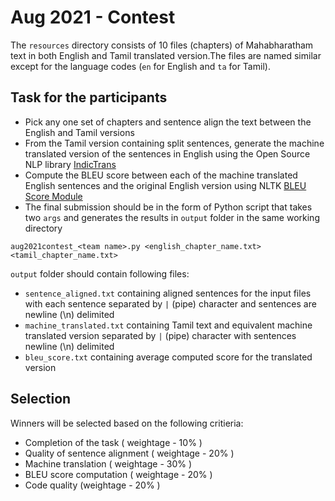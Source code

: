 # Aug 2021 - Contest 

The `resources` directory consists of 10 files (chapters) of Mahabharatham text in both English and Tamil translated version.The files are named similar except for the language codes (`en` for English and `ta` for Tamil).

## Task for the participants

* Pick any one set of chapters and sentence align the text between the English and Tamil versions
* From the Tamil version containing split sentences, generate the machine translated version of the sentences in English using the Open Source NLP library [IndicTrans](https://github.com/AI4Bharat/indicTrans) 
* Compute the BLEU score between each of the machine translated English sentences and the original English version using NLTK [BLEU Score Module](https://www.nltk.org/api/nltk.translate.html#module-nltk.translate.bleu_score)
* The final submission should be in the form of Python script that takes two `args` and generates the results in `output` folder in the same working directory

```
aug2021contest_<team name>.py <english_chapter_name.txt> <tamil_chapter_name.txt> 

```
`output` folder should contain following files:
* `sentence_aligned.txt` containing aligned sentences for the input files with each sentence separated by `|` (pipe) character and sentences are newline (\n) delimited 
* `machine_translated.txt` containing Tamil text and equivalent machine translated version separated by `|` (pipe) character with sentences newline (\n) delimited 
* `bleu_score.txt` containing average computed score for the translated version


## Selection

Winners will be selected based on the following critieria:
* Completion of the task ( weightage - 10% )
* Quality of sentence alignment ( weightage - 20% )
* Machine translation ( weightage - 30% )
* BLEU score computation ( weightage - 20% )
* Code quality (weightage - 20% )

 


